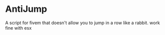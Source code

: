 # AntiJump
A script for fivem that doesn't allow you to jump in a row like a rabbit. work fine with esx
